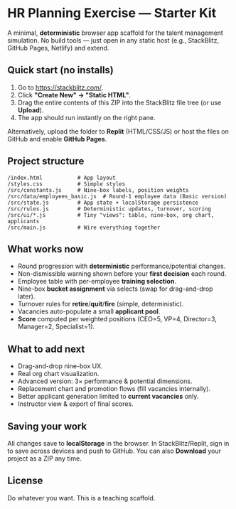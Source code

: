 # HR Planning Exercise — Starter Kit

A minimal, **deterministic** browser app scaffold for the talent management simulation.
No build tools — just open in any static host (e.g., StackBlitz, GitHub Pages, Netlify) and extend.

## Quick start (no installs)

1. Go to https://stackblitz.com/.
2. Click **"Create New" → "Static HTML"**.
3. Drag the entire contents of this ZIP into the StackBlitz file tree (or use **Upload**).
4. The app should run instantly on the right pane.

Alternatively, upload the folder to **Replit** (HTML/CSS/JS) or host the files on GitHub and enable **GitHub Pages**.

## Project structure

```
/index.html           # App layout
/styles.css           # Simple styles
/src/constants.js     # Nine-box labels, position weights
/src/data/employees_basic.js  # Round-1 employee data (Basic version)
/src/state.js         # App state + localStorage persistence
/src/rules.js         # Deterministic updates, turnover, scoring
/src/ui/*.js          # Tiny "views": table, nine-box, org chart, applicants
/src/main.js          # Wire everything together
```

## What works now

- Round progression with **deterministic** performance/potential changes.
- Non-dismissible warning shown before your **first decision** each round.
- Employee table with per-employee **training selection**.
- Nine-box **bucket assignment** via selects (swap for drag-and-drop later).
- Turnover rules for **retire**/**quit**/**fire** (simple, deterministic).
- Vacancies auto-populate a small **applicant pool**.
- **Score** computed per weighted positions (CEO=5, VP=4, Director=3, Manager=2, Specialist=1).

## What to add next

- Drag-and-drop nine-box UX.
- Real org chart visualization.
- Advanced version: 3× performance & potential dimensions.
- Replacement chart and promotion flows (fill vacancies internally).
- Better applicant generation limited to **current vacancies** only.
- Instructor view & export of final scores.

## Saving your work

All changes save to **localStorage** in the browser. In StackBlitz/Replit, sign in to save across devices and push to GitHub.
You can also **Download** your project as a ZIP any time.

## License

Do whatever you want. This is a teaching scaffold.
